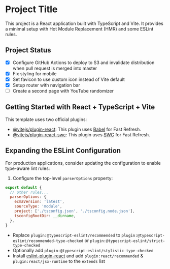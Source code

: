# Project Title

This project is a React application built with TypeScript and Vite. It provides a minimal setup with Hot Module Replacement (HMR) and some ESLint rules.

## Project Status

- [x] Configure GitHub Actions to deploy to S3 and invalidate distribution when pull request is merged into master
- [x] Fix styling for mobile
- [x] Set favicon to use custom icon instead of Vite default
- [x] Setup router with navigation bar
- [ ] Create a second page with YouTube randomizer

## Getting Started with React + TypeScript + Vite

This template uses two official plugins:

- [@vitejs/plugin-react](https://github.com/vitejs/vite-plugin-react/blob/main/packages/plugin-react/README.md): This plugin uses [Babel](https://babeljs.io/) for Fast Refresh.
- [@vitejs/plugin-react-swc](https://github.com/vitejs/vite-plugin-react-swc): This plugin uses [SWC](https://swc.rs/) for Fast Refresh.

## Expanding the ESLint Configuration

For production applications, consider updating the configuration to enable type-aware lint rules:

1. Configure the top-level `parserOptions` property:

```js
export default {
  // other rules...
  parserOptions: {
    ecmaVersion: 'latest',
    sourceType: 'module',
    project: ['./tsconfig.json', './tsconfig.node.json'],
    tsconfigRootDir: __dirname,
  },
}
```

- Replace `plugin:@typescript-eslint/recommended` to `plugin:@typescript-eslint/recommended-type-checked` or `plugin:@typescript-eslint/strict-type-checked`
- Optionally add `plugin:@typescript-eslint/stylistic-type-checked`
- Install [eslint-plugin-react](https://github.com/jsx-eslint/eslint-plugin-react) and add `plugin:react/recommended` & `plugin:react/jsx-runtime` to the `extends` list
